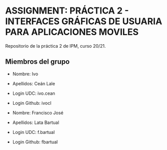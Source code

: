 # ASSIGNMENT: PRÁCTICA 2 - INTERFACES GRÁFICAS DE USUARIA PARA APLICACIONES MOVILES

Repositorio de la práctica 2 de IPM, curso 20/21.

## Miembros del grupo

  * Nombre: Ivo
  * Apellidos: Ceán Lale
  * Login UDC: ivo.cean
  * Login Github: ivocl
  
  * Nombre: Francisco José
  * Apellidos: Lata Bartual
  * Login UDC: f.bartual
  * Login Github: fbartual

